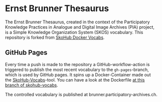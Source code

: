# Ernst Brunner Thesaurus

The Ernst Brunner Thesaurus, created in the context of the Participatory Knowledge Practices in Analogue and Digital Image Archives (PIA) project, is a Simple Knowledge Organization System (SKOS) vocabulary. This repository is forked from [SkoHub Docker Vocabs](https://github.com/skohub-io/skohub-docker-vocabs). 

## GitHub Pages

Every time a push is made to the repository a GitHub-workflow-action is triggered to publish the most recent vocabulary to the `gh-pages`-branch, which is used by GitHub pages. It spins up a Docker-Container made out the [SkoHub-Vocabs](https://github.com/hbz/skohub-vocabs)-tool. You can have a look at the Dockerfile [at this branch of skohub-vocabs](https://github.com/skohub-io/skohub-vocabs/tree/docker-gh-pages).

The controlled vocabulary is published at brunner.participatory-archives.ch. 
